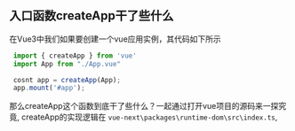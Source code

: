 ## 入口函数createApp干了些什么

在Vue3中我们如果要创建一个vue应用实例，其代码如下所示

```js
 import { createApp } from 'vue'
 import App from "./App.vue"

 cosnt app = createApp(App);
 app.mount('#app');
```

那么createApp这个函数到底干了些什么？一起通过打开vue项目的源码来一探究竟, createApp的实现逻辑在
`vue-next\packages\runtime-dom\src\index.ts`,

